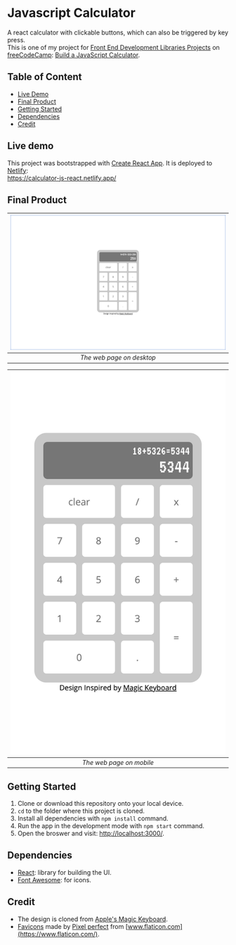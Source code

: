 # Javascript Calculator

A react calculator with clickable buttons, which can also be triggered by key press.  
This is one of my project for [Front End Development Libraries Projects](https://www.freecodecamp.org/learn/front-end-development-libraries/) on [freeCodeCamp](https://www.freecodecamp.org/): [Build a JavaScript Calculator](https://www.freecodecamp.org/learn/front-end-development-libraries/front-end-development-libraries-projects/build-a-javascript-calculator).

## Table of Content

- [Live Demo](#live-demo)
- [Final Product](#final-product)
- [Getting Started](#getting-started)
- [Dependencies](#dependencies)
- [Credit](#credit)

## Live demo

This project was bootstrapped with [Create React App](https://github.com/facebook/create-react-app). It is deployed to [Netlify](https://www.netlify.com/):  
https://calculator-js-react.netlify.app/

## Final Product

| ![desktop](./docs/desktop.png) |
| :----------------------------: |
|   _The web page on desktop_    |

| ![mobile](./docs/mobile.png) |
| :--------------------------: |
|   _The web page on mobile_   |

## Getting Started

1. Clone or download this repository onto your local device.
2. `cd` to the folder where this project is cloned.
3. Install all dependencies with `npm install` command.
4. Run the app in the development mode with `npm start` command.
5. Open the broswer and visit: [http://localhost:3000/](http://localhost:3000/).

## Dependencies

- [React](https://reactjs.org/): library for building the UI.
- [Font Awesome](https://fontawesome.com/): for icons.

## Credit

- The design is cloned from [Apple's Magic Keyboard](https://www.apple.com/ca/shop/product/MQ052LL/A/magic-keyboard-with-numeric-keypad-us-english).
- [Favicons](https://www.flaticon.com/free-icon/calculator_891175) made by [Pixel perfect](https://www.flaticon.com/authors/pixel-perfect) from [www.flaticon.com](https://www.flaticon.com/).
